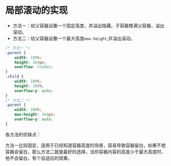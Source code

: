 # 局部滚动的实现

+ 方法一：给父容器设置一个固定高度，并溢出隐藏。子容器撑满父容器，溢出滚动。
+ 方法二：给父容器设置一个最大高度`max-height`,并溢出滚动。

```css
/* 方法一 */
.parent {
    width: 100%;
    height: 264px;
    overflow: hidden;
}
.child {
    width: 100%;
    height: 100%;
    overflow-y: auto;
}
/* 方法二 */
.parent {
    width: 100%;
    max-height: 264px;
    overflow-y: auto;
}
```

各方法的优缺点：

方法一比较固定，适用于已经知道容器高度的场景，容易导致容器留白，如果不想容器会留白，那么方法二就是最好的选择，当你容器内容的高度小于最大高度时，他不会留白，有个自适应的效果。
